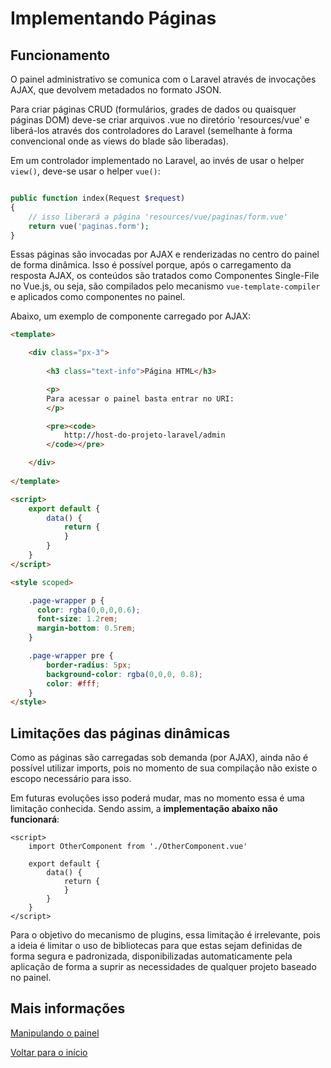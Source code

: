 # Implementando Páginas

## Funcionamento

O painel administrativo se comunica com o Laravel através de invocações AJAX, que devolvem metadados no formato JSON. 

Para criar páginas CRUD (formulários, grades de dados ou quaisquer páginas DOM) deve-se criar arquivos .vue no diretório 'resources/vue' e liberá-los através dos controladores do Laravel (semelhante à forma convencional onde as views do blade são liberadas).

Em um controlador implementado no Laravel, ao invés de usar o helper `view()`, deve-se usar o helper `vue()`:

```php

public function index(Request $request)
{
    // isso liberará a página 'resources/vue/paginas/form.vue'
    return vue('paginas.form');
}

```

Essas páginas são invocadas por AJAX e renderizadas no centro do painel de forma dinâmica. Isso é possível porque, após o carregamento da resposta AJAX, os conteúdos são tratados como Componentes Single-File no Vue.js, ou seja, são compilados pelo mecanismo `vue-template-compiler` e aplicados como componentes no painel.

Abaixo, um exemplo de componente carregado por AJAX: 

```html
<template>

    <div class="px-3">
      
        <h3 class="text-info">Página HTML</h3>

        <p>
        Para acessar o painel basta entrar no URI:
        </p>

        <pre><code>
            http://host-do-projeto-laravel/admin
        </code></pre>

    </div>
    
</template>

<script>
    export default {
        data() {
            return {
            }
        }
    }
</script>

<style scoped>

    .page-wrapper p {
      color: rgba(0,0,0,0.6);
      font-size: 1.2rem;
      margin-bottom: 0.5rem;
    }

    .page-wrapper pre {
        border-radius: 5px;
        background-color: rgba(0,0,0, 0.8);
        color: #fff;
    }
</style>
```

## Limitações das páginas dinâmicas 

Como as páginas são carregadas sob demanda (por AJAX), ainda não é possível utilizar imports, pois no momento de sua compilação não existe o escopo necessário para isso.

Em futuras evoluções isso poderá mudar, mas no momento essa é uma limitação conhecida. Sendo assim, a **implementação abaixo não funcionará**:

```
<script>
    import OtherComponent from './OtherComponent.vue'

    export default {
        data() {
            return {
            }
        }
    }
</script>
```

Para o objetivo do mecanismo de plugins, essa limitação é irrelevante, pois a ideia é limitar o uso de bibliotecas para que estas sejam definidas de forma segura e padronizada, disponibilizadas automaticamente pela aplicação de forma a suprir as necessidades de qualquer projeto baseado no painel.

## Mais informações

[Manipulando o painel](docs/painel.md)

[Voltar para o início](../readme.md)
